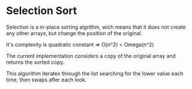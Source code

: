 # Selection Sort

Selection is a in-place sorting algrithm, wich means that it does not create any other arrays, but change the position of the original.

It's complexity is quadratic constant => O(n^2) = Omega(n^2)

The current implementation considers a copy of the original array and returns the sorted copy.

This algorithm iterates through the list searching for the lower value each time, then swaps after each look.
